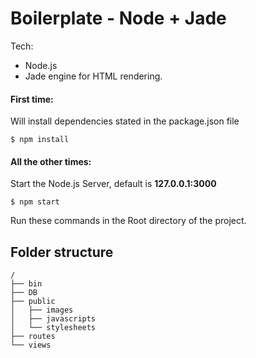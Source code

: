 # Boilerplate - Node + Jade

Tech:
* Node.js
* Jade engine for HTML rendering.


#### First time:

Will install dependencies stated in the package.json file
```
$ npm install
```

#### All the other times:

Start the Node.js Server, default is **127.0.0.1:3000**
```
$ npm start 
```

Run these commands in the Root directory of the project.

## Folder structure

```
/
├── bin
├── DB
├── public
│   ├── images
│   ├── javascripts
│   └── stylesheets
├── routes
└── views

```


